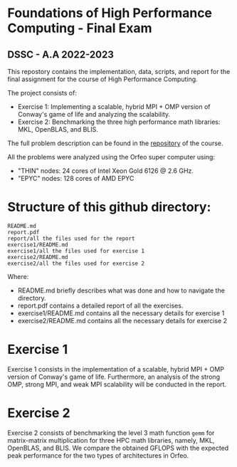 # Foundations of High Performance Computing - Final Exam 
## DSSC - A.A 2022-2023 

This repostory contains the implementation, data, scripts, and report 
for the final assignment for the course of High Performance Computing. 

The project consists of: 
- Exercise 1: Implementing a scalable, hybrid MPI + OMP version of Conway's game
of life and analyzing the scalability.
- Exercise 2: Benchmarking the three high performance math libraries: MKL, 
OpenBLAS, and BLIS.

The full problem description can be found in the [repository](https://github.com/Foundations-of-HPC/Foundations_of_HPC_2022/tree/main/Assignment) of the course.

All the problems were analyzed using the Orfeo super computer using: 
- "THIN" nodes: 24 cores of Intel Xeon Gold 6126 @ 2.6 GHz.
- "EPYC" nodes: 128 cores of AMD EPYC

# Structure of this github directory: 
```
README.md
report.pdf
report/all the files used for the report 
exercise1/README.md
exercise1/all the files used for exercise 1
exercise2/README.md
exercise2/all the files used for exercise 2
```

Where: 
- README.md briefly describes what was done and how to navigate the directory.
- report.pdf contains a detailed report of all the exercises. 
- exercise1/README.md contains all the necessary details for exercise 1 
- exercise2/README.md contains all the necessary details for exercise 2 


# Exercise 1
Exercise 1 consists in the implementation of a scalable, hybrid MPI + OMP 
version of Conway's game of life. Furthermore, an analysis of the strong OMP, 
strong MPI, and weak MPI scalability will be conducted in the report.

# Exercise 2 
Exercise 2 consists of benchmarking the level 3 math function `gemm` for matrix-matrix 
multiplication for three HPC math libraries, namely, MKL, OpenBLAS, and BLIS. 
We compare the obtained GFLOPS with the expected peak performance for the two types 
of architectures in Orfeo. 


